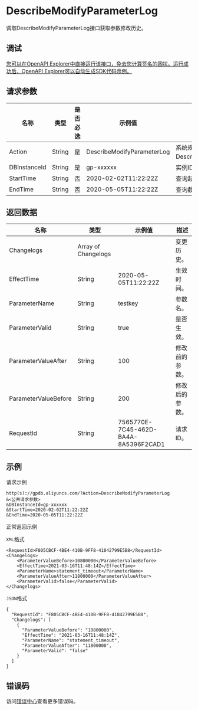 # DescribeModifyParameterLog

调取DescribeModifyParameterLog接口获取参数修改历史。

## 调试

[您可以在OpenAPI Explorer中直接运行该接口，免去您计算签名的困扰。运行成功后，OpenAPI Explorer可以自动生成SDK代码示例。](https://api.aliyun.com/#product=gpdb&api=DescribeModifyParameterLog&type=RPC&version=2016-05-03)

## 请求参数

|名称|类型|是否必选|示例值|描述|
|--|--|----|---|--|
|Action|String|是|DescribeModifyParameterLog|系统规定参数。取值：DescribeModifyParameterLog。 |
|DBInstanceId|String|是|gp-xxxxxx|实例ID。 |
|StartTime|String|否|2020-02-02T11:22:22Z|查询起始时间。 |
|EndTime|String|否|2020-05-05T11:22:22Z|查询截止时间。 |

## 返回数据

|名称|类型|示例值|描述|
|--|--|---|--|
|Changelogs|Array of Changelogs| |变更历史。 |
|EffectTime|String|2020-05-05T11:22:22Z|生效时间。 |
|ParameterName|String|testkey|参数名。 |
|ParameterValid|String|true|是否生效。 |
|ParameterValueAfter|String|100|修改前的参数。 |
|ParameterValueBefore|String|200|修改后的参数。 |
|RequestId|String|7565770E-7C45-462D-BA4A-8A5396F2CAD1|请求ID。 |

## 示例

请求示例

```
http(s)://gpdb.aliyuncs.com/?Action=DescribeModifyParameterLog
&<公共请求参数>
&DBInstanceId=gp-xxxxxx
&StartTime=2020-02-02T11:22:22Z
&EndTime=2020-05-05T11:22:22Z
```

正常返回示例

`XML`格式

```
<RequestId>F805CBCF-4BE4-410B-9FF8-41842799E5B8</RequestId>
<Changelogs>
    <ParameterValueBefore>10800000</ParameterValueBefore>
    <EffectTime>2021-03-16T11:48:14Z</EffectTime>
    <ParameterName>statement_timeout</ParameterName>
    <ParameterValueAfter>11800000</ParameterValueAfter>
    <ParameterValid>false</ParameterValid>
</Changelogs>
```

`JSON`格式

```
{
  "RequestId": "F805CBCF-4BE4-410B-9FF8-41842799E5B8",
  "Changelogs": [
    {
      "ParameterValueBefore": "10800000",
      "EffectTime": "2021-03-16T11:48:14Z",
      "ParameterName": "statement_timeout",
      "ParameterValueAfter": "11800000",
      "ParameterValid": "false"
    }
  ]
}
```

## 错误码

访问[错误中心](https://error-center.aliyun.com/status/product/gpdb)查看更多错误码。

